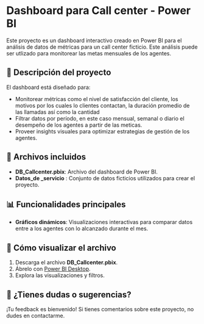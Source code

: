 # Dashboard para Call center - Power BI

Este proyecto es un dashboard interactivo creado en Power BI para el análisis de datos de métricas para un call center ficticio. Este análisis puede ser utlizado para monitorear las metas mensuales de los agentes.
## 📝 Descripción del proyecto

El dashboard está diseñado para:
- Monitorear métricas como el nivel de satisfacción del cliente, los motivos por los cuales lo clientes contactan, la duración promedio de las llamadas así como la cantidad 
- Filtrar datos por período, en este caso mensual, semanal o diario el desempeño de los agentes a partir de las meticas. 
- Proveer insights visuales para optimizar estrategias de gestión de los agentes.

## 📂 Archivos incluidos

- **DB_Callcenter.pbix**: Archivo del dashboard de Power BI.
- **Datos_de _servicio** : Conjunto de datos ficticios utilizados para crear el proyecto.

## 📊 Funcionalidades principales

- **Gráficos dinámicos**: Visualizaciones interactivas para comparar datos entre a los agentes con lo alcanzado durante el mes.


## 🌟 Cómo visualizar el archivo

1. Descarga el archivo **DB_Callcenter.pbix**.
2. Ábrelo con [Power BI Desktop](https://powerbi.microsoft.com/es-es/desktop/).
3. Explora las visualizaciones y filtros.

## 🤔 ¿Tienes dudas o sugerencias?

¡Tu feedback es bienvenido! Si tienes comentarios sobre este proyecto, no dudes en contactarme.
